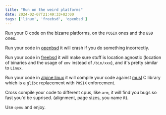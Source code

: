 ```yaml
---
title: "Run on the weird platforms"
date: 2024-02-07T21:49:33+02:00
tags: ['linux', 'freebsd', 'openbsd']
---
```


Run your C code on the bizarre platforms, on the `POSIX` ones and the `BSD` ones. 

Run your code in [openbsd](https://www.openbsd.org/) it will crash if you do something incorrectly. 

Run your code in [freebsd](https://www.freebsd.org/) it will make sure stuff is location agnostic (location of binaries and the usage of `env` instead of `/bin/xxx`), and it's pretty similar to `Linux`.

Run your code in [alpine linux](https://www.alpinelinux.org/) it will compile your code against [musl](https://musl.libc.org/) C library which is a `glibc` replacement with `POSIX` enforcement.

Cross compile your code to different cpus, like `arm`, it will find you bugs so fast you'd be suprised. (alignment, page sizes, you name it). 

Use `qemu` and enjoy.


